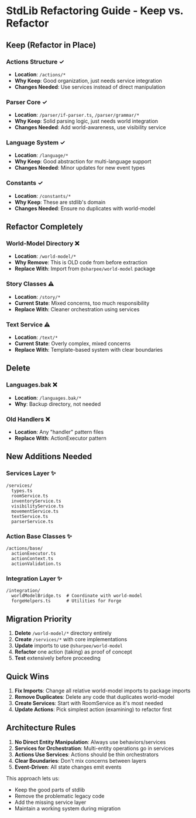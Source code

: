 # StdLib Refactoring Guide - Keep vs. Refactor

## Keep (Refactor in Place)

### Actions Structure ✓
- **Location**: `/actions/*`
- **Why Keep**: Good organization, just needs service integration
- **Changes Needed**: Use services instead of direct manipulation

### Parser Core ✓
- **Location**: `/parser/if-parser.ts`, `/parser/grammar/*`
- **Why Keep**: Solid parsing logic, just needs world integration
- **Changes Needed**: Add world-awareness, use visibility service

### Language System ✓
- **Location**: `/language/*`
- **Why Keep**: Good abstraction for multi-language support
- **Changes Needed**: Minor updates for new event types

### Constants ✓
- **Location**: `/constants/*`
- **Why Keep**: These are stdlib's domain
- **Changes Needed**: Ensure no duplicates with world-model

## Refactor Completely

### World-Model Directory ❌
- **Location**: `/world-model/*`
- **Why Remove**: This is OLD code from before extraction
- **Replace With**: Import from `@sharpee/world-model` package

### Story Classes ⚠️
- **Location**: `/story/*`
- **Current State**: Mixed concerns, too much responsibility
- **Replace With**: Cleaner orchestration using services

### Text Service ⚠️
- **Location**: `/text/*`
- **Current State**: Overly complex, mixed concerns
- **Replace With**: Template-based system with clear boundaries

## Delete

### Languages.bak ❌
- **Location**: `/languages.bak/*`
- **Why**: Backup directory, not needed

### Old Handlers ❌
- **Location**: Any "handler" pattern files
- **Replace With**: ActionExecutor pattern

## New Additions Needed

### Services Layer ✨
```
/services/
  types.ts
  roomService.ts
  inventoryService.ts
  visibilityService.ts
  movementService.ts
  textService.ts
  parserService.ts
```

### Action Base Classes ✨
```
/actions/base/
  actionExecutor.ts
  actionContext.ts
  actionValidation.ts
```

### Integration Layer ✨
```
/integration/
  worldModelBridge.ts  # Coordinate with world-model
  forgeHelpers.ts      # Utilities for Forge
```

## Migration Priority

1. **Delete** `/world-model/*` directory entirely
2. **Create** `/services/*` with core implementations
3. **Update** imports to use `@sharpee/world-model`
4. **Refactor** one action (taking) as proof of concept
5. **Test** extensively before proceeding

## Quick Wins

1. **Fix Imports**: Change all relative world-model imports to package imports
2. **Remove Duplicates**: Delete any code that duplicates world-model
3. **Create Services**: Start with RoomService as it's most needed
4. **Update Actions**: Pick simplest action (examining) to refactor first

## Architecture Rules

1. **No Direct Entity Manipulation**: Always use behaviors/services
2. **Services for Orchestration**: Multi-entity operations go in services
3. **Actions Use Services**: Actions should be thin orchestrators
4. **Clear Boundaries**: Don't mix concerns between layers
5. **Event-Driven**: All state changes emit events

This approach lets us:
- Keep the good parts of stdlib
- Remove the problematic legacy code
- Add the missing service layer
- Maintain a working system during migration
